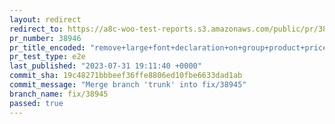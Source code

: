 ```yaml
---
layout: redirect
redirect_to: https://a8c-woo-test-reports.s3.amazonaws.com/public/pr/38946/e2e/index.html
pr_number: 38946
pr_title_encoded: "remove+large+font+declaration+on+group+product+prices"
pr_test_type: e2e
last_published: "2023-07-31 19:11:40 +0000"
commit_sha: 19c48271bbbeef36ffe8806ed10fbe6633dad1ab
commit_message: "Merge branch 'trunk' into fix/38945"
branch_name: fix/38945
passed: true
---
```

